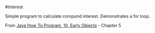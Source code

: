 #Interest

Simple program to calculate compund interest. Demonstrates a for loop. 

From <a href="http://www.amazon.com/Java-Program-Early-Objects-Edition/dp/0133807800">Java How To Program, 10, Early Objects</a> - Chapter 5 
